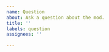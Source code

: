 ```yaml
---
name: Question
about: Ask a question about the mod.
title: ''
labels: question
assignees: ''

---
```



